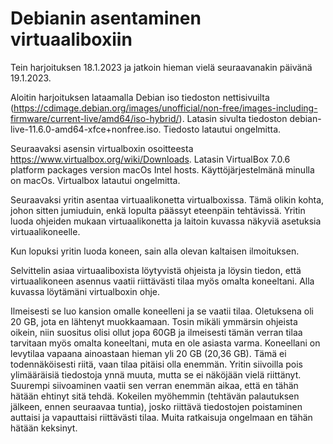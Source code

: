 # Debianin asentaminen virtuaaliboxiin

Tein harjoituksen 18.1.2023 ja jatkoin hieman vielä seuraavanakin päivänä 19.1.2023.

Aloitin harjoituksen lataamalla Debian iso tiedoston nettisivuilta (https://cdimage.debian.org/images/unofficial/non-free/images-including-firmware/current-live/amd64/iso-hybrid/). Latasin sivulta tiedoston debian-live-11.6.0-amd64-xfce+nonfree.iso. Tiedosto latautui ongelmitta. 

Seuraavaksi asensin virtualboxin osoitteesta https://www.virtualbox.org/wiki/Downloads. Latasin  VirtualBox 7.0.6 platform packages  version macOs Intel hosts. Käyttöjärjestelmänä minulla on macOs. Virtualbox latautui ongelmitta.

Seuraavaksi yritin asentaa virtuaalikonetta virtualboxissa. Tämä olikin kohta, johon sitten jumiuduin, enkä lopulta päässyt eteenpäin tehtävissä. Yritin luoda ohjeiden mukaan  virtuaalikonetta ja laitoin kuvassa näkyviä asetuksia virtuaalikoneelle. 

Kun lopuksi yritin luoda koneen, sain alla olevan kaltaisen ilmoituksen.

Selvittelin asiaa virtuaaliboxista löytyvistä ohjeista ja löysin tiedon, että virtuaalikoneen asennus vaatii riittävästi tilaa myös omalta koneeltani. Alla kuvassa löytämäni virtualboxin ohje.

Ilmeisesti se luo kansion omalle koneelleni ja se vaatii tilaa. Oletuksena oli 20 GB, jota en lähtenyt muokkaamaan. Tosin mikäli ymmärsin ohjeista oikein, niin suositus olisi ollut jopa 60GB ja ilmeisesti tämän verran tilaa tarvitaan myös omalta koneeltani, muta en ole asiasta varma. Koneellani on levytilaa vapaana ainoastaan hieman yli 20 GB (20,36 GB). Tämä ei todennäköisesti riitä, vaan tilaa pitäisi olla enemmän. Yritin siivoilla pois ylimääräisiä tiedostoja ynnä muuta, mutta se ei näköjään vielä riittänyt. Suurempi siivoaminen vaatii sen verran enemmän aikaa, että en tähän hätään ehtinyt sitä tehdä. Kokeilen myöhemmin (tehtävän palautuksen jälkeen, ennen seuraavaa tuntia), josko riittävä tiedostojen poistaminen auttaisi ja vapauttaisi riittävästi tilaa. Muita ratkaisuja ongelmaan en tähän hätään keksinyt. 


